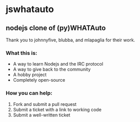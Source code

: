 # jswhatauto

## nodejs clone of (py)WHATAuto
Thank you to johnnyfive, blubba, and mlapaglia for their work.

### What this is:
+ A way to learn Nodejs and the IRC protocol
+ A way to give back to the community
+ A hobby project
+ Completely open-source

### How you can help:
1. Fork and submit a pull request
2. Submit a ticket with a link to working code
3. Submit a well-written ticket
